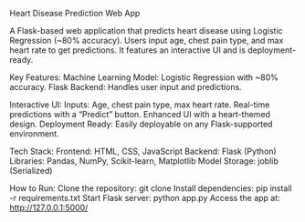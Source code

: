 Heart Disease Prediction Web App

A Flask-based web application that predicts heart disease using Logistic Regression (~80% accuracy). Users input age, chest pain type, and max heart rate to get predictions. It features an interactive UI and is deployment-ready.

Key Features:
Machine Learning Model: Logistic Regression with ~80% accuracy.
Flask Backend: Handles user input and predictions.

Interactive UI:
Inputs: Age, chest pain type, max heart rate.
Real-time predictions with a “Predict” button.
Enhanced UI with a heart-themed design.
Deployment Ready: Easily deployable on any Flask-supported environment.

Tech Stack:
Frontend: HTML, CSS, JavaScript
Backend: Flask (Python)
Libraries: Pandas, NumPy, Scikit-learn, Matplotlib
Model Storage: joblib (Serialized)

How to Run:
Clone the repository:
git clone <repository-url>
Install dependencies:
pip install -r requirements.txt
Start Flask server:
python app.py
Access the app at:
http://127.0.0.1:5000/
